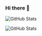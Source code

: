 ### Hi there 👋

<!--
**aldrichsancho/aldrichsancho** is a ✨ _special_ ✨ repository because its `README.md` (this file) appears on your GitHub profile.

Here are some ideas to get you started:

- 🔭 I’m currently working on ...
- 🌱 I’m currently learning ...
- 👯 I’m looking to collaborate on ...
- 🤔 I’m looking for help with ...
- 💬 Ask me about ...
- 📫 How to reach me: ...
- 😄 Pronouns: ...
- ⚡ Fun fact: ...
-->

![GitHub Stats](https://github-readme-stats.vercel.app/api?username=aldrichsancho&theme=radical)

![GitHub Stats](https://github-readme-stats.vercel.app/api?username=aldrichsancho&count_private=true&show_icons=true&theme=radical)
